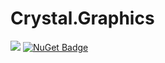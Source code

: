 # Crystal.Graphics

<a href="https://www.nuget.org/packages/Crystal.Graphics/">![](https://img.shields.io/badge/Crystal-Graphics-brightgreen)</a> 
[![NuGet Badge](https://buildstats.info/nuget/Crystal.Graphics)](https://www.nuget.org/packages/Crystal.Graphics/) 
